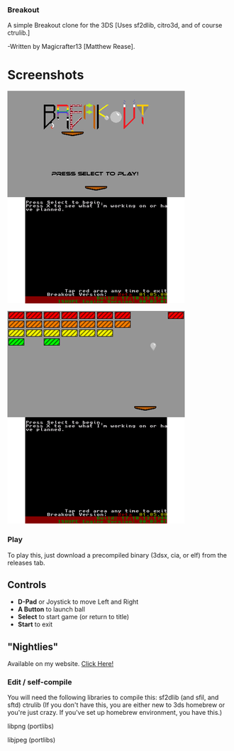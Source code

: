 ### Breakout
A simple Breakout clone for the 3DS [Uses sf2dlib, citro3d, and of course ctrulib.]

-Written by Magicrafter13 [Matthew Rease].

# Screenshots

![Screenshot1](/BreakoutLeft.png)

![Screenshot2](/BreakoutRight.png)


### Play
To play this, just download a precompiled binary (3dsx, cia, or elf) from the releases tab.

## Controls
* __D-Pad__ or Joystick to move Left and Right
* __A Button__ to launch ball
* __Select__ to start game (or return to title)
* __Start__ to exit

## "Nightlies"
Available on my website. [Click Here!](http://oldforgeinn.ddns.net/Games/?game=Breakout)

### Edit / self-compile
You will need the following libraries to compile this:
sf2dlib (and sfil, and sftd)
ctrulib (If you don't have this, you are either new to 3ds homebrew or you're just crazy.
    If you've set up homebrew environment, you have this.)

libpng (portlibs)

libjpeg (portlibs)

